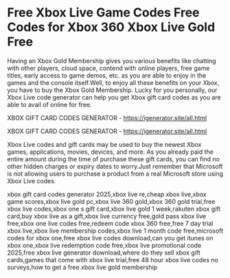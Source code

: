 # Free Xbox Live Game Codes Free Codes for Xbox 360 Xbox Live Gold Free

Having an Xbox Gold Membership gives you various benefits like chatting with other players, cloud space, contend with online players, free game titles, early access to game demos, etc. as you are able to enjoy in the games and the console itself.Well, to enjoy all these benefits on your Xbox, you have to buy the Xbox Gold Membership. Lucky for you personally, our Xbox Live code generator can help you get Xbox gift card codes as you are able to avail of online for free.

XBOX GIFT CARD CODES GENERATOR - https://igenerator.site/all.html


XBOX GIFT CARD CODES GENERATOR - https://igenerator.site/all.html

Xbox Live codes and gift cards may be used to buy the newest Xbox games, applications, movies, devices, and more. As you already paid the entire amount during the time of purchase these gift cards, you can find no other hidden charges or expiry dates to worry.Just remember that Microsoft is not allowing users to purchase a product from a real Microsoft store using Xbox Live codes.

xbox gift card codes generator 2025,xbox live re,cheap xbox live,xbox game scores,xbox live gold pc,xbox live 360 gold,xbox 360 gold trial,free xbox live codes,xbox one s gift card,xbox live gold 1 week,rakuten xbox gift card,buy xbox live as a gift,xbox live currency free,gold pass xbox live free,xbox one live codes free,redeem code xbox 360 free,free 7 day trial xbox live,xbox live membership codes,xbox live 1 month code free,microsoft codes for xbox one,free xbox live codes download,can you get itunes on xbox one,xbox live redemption code free,xbox live promotional code 2025,free xbox live generator download,where do they sell xbox gift cards,games that come with xbox live trial,free 48 hour xbox live codes no surveys,how to get a free xbox live gold membership
